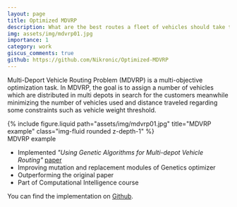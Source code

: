 ```yaml
---
layout: page
title: Optimized MDVRP
description: What are the best routes a fleet of vehicles should take to reach a particular group of customers?
img: assets/img/mdvrp01.jpg
importance: 1
category: work
giscus_comments: true
github: https://github.com/Nikronic/Optimized-MDVRP
---
```


Multi-Deport Vehicle Routing Problem (MDVRP) is a multi-objective optimization task. In MDVRP, the goal is to assign a number of vehicles which are distributed in multi depots in search for the customers meanwhile minimizing the number of vehicles used and distance traveled regarding some constraints such as vehicle weight threshold.

<div class="row">
    <div class="col-sm mt-3 mt-md-0">
        {% include figure.liquid path="assets/img/mdvrp01.jpg" title="MDVRP example" class="img-fluid rounded z-depth-1" %}
    </div>
</div>
<div class="caption">
    MDVRP example
</div>

<ul>
    <li>
        Implemented <em>"Using Genetic Algorithms for Multi-depot Vehicle Routing"</em> <a href="https://link.springer.com/chapter/10.1007/978-3-540-85152-3_4">paper</a>
    </li>
    <li>
        Improving mutation and replacement modules of Genetics optimizer
    </li>
    <li>
        Outperforming the original paper
    </li>
    <li>
        Part of Computational Intelligence course
    </li>
</ul>

You can find the implementation on <a href="https://github.com/Nikronic/Optimized-MDVRP">Github</a>.
